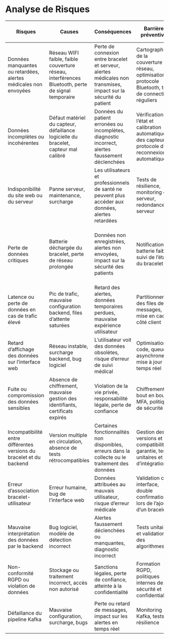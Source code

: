# Analyse de Risques 

| Risques                                                              | Causes                                                                                            | Conséquences                                                                                                      | Barrières préventives                                                                                      | Barrières protectrices                                                                                | Facteur d’escalation                                           | Facteur d’escalation contrôlé                                                                               |
|----------------------------------------------------------------------|---------------------------------------------------------------------------------------------------|-------------------------------------------------------------------------------------------------------------------|------------------------------------------------------------------------------------------------------------|-------------------------------------------------------------------------------------------------------|----------------------------------------------------------------|-------------------------------------------------------------------------------------------------------------|
| Données manquantes ou retardées, alertes médicales non envoyées      | Réseau WIFI faible, faible couverture réseau, interférences Bluetooth, perte de signal temporaire | Perte de connexion entre bracelet et serveur, alertes médicales non transmises, impact sur la sécurité du patient | Cartographie de la couverture réseau, optimisation du protocole Bluetooth, tests de connectivité réguliers | Fallback sur réseau alternatif (Wi-Fi ou cellulaire), retry automatique, buffer local sur le bracelet | Absence de tests de couverture, zones blanches non identifiées | Tests de couverture réseau, monitoring actif, alertes automatiques en cas de perte de connexion             |
| Données incomplètes ou incohérentes                                  | Défaut matériel du capteur, défaillance logicielle du bracelet, capteur mal calibré               | Données du patient erronées ou incomplètes, diagnostic incorrect, alertes faussement déclenchées                  | Vérification de l’état et calibration automatique des capteurs, protocole de reconnexion automatique       | Utilisation des dernières données valides, alertes de cohérence pour le personnel médical             | Capteurs mal entretenus ou non remplacés                       | Maintenance préventive planifiée, diagnostic et remplacement rapide des capteurs défectueux                 |
| Indisponibilité du site web ou du serveur                            | Panne serveur, maintenance, surcharge                                                             | Les utilisateurs et professionnels de santé ne peuvent plus accéder aux données, alertes retardées                | Tests de résilience, monitoring du serveur, redondance serveur                                             | Redémarrage automatique, backup des données, bascule sur serveur de secours                           | Mauvaise configuration serveur ou erreur humaine               | Supervision active, procédures de maintenance documentées, tests réguliers de restauration des backups      |
| Perte de données critiques                                           | Batterie déchargée du bracelet, perte de réseau prolongée                                         | Données non enregistrées, alertes non envoyées, impact sur la sécurité des patients                               | Notifications de batterie faible, suivi de l’état du bracelet                                              | Retry automatique des envois, buffer local sur le bracelet                                            | Utilisation prolongée sans recharge                            | Tests réguliers de la santé de la batterie, purge progressive des files en cas de perte de réseau prolongée |
| Latence ou perte de données en cas de trafic élevé                   | Pic de trafic, mauvaise configuration backend, files d’attente saturées                           | Retard des alertes, données temporaires perdues, mauvaise expérience utilisateur                                  | Partitionnement des files de messages, mise en cache côté client                                           | Alerte automatique de surcharge, mise en cache locale et re-essai asynchrone                          | Backend non dimensionné pour la charge                         | Stress tests réguliers, mise à l’échelle automatique, monitoring du trafic                                  |
| Retard d’affichage des données sur l’interface web                   | Réseau instable, surcharge backend, bug logiciel                                                  | L’utilisateur voit des données obsolètes, risque d’erreur de suivi médical                                        | Optimisation du code, queues asynchrones, mise à jour en temps réel                                        | Retry automatique et buffer côté frontend                                                             | Monitoring inactif                                             | Supervision active avec alertes sur latence et erreurs                                                      |
| Fuite ou compromission des données sensibles                         | Absence de chiffrement, mauvaise gestion des identifiants, certificats expirés                    | Violation de la vie privée, responsabilité légale, perte de confiance                                             | Chiffrement bout en bout, MFA, politiques de sécurité                                                      | Traçabilité des accès, logs d’audit, alertes en cas d’anomalies                                       | Clés non renouvelées, accès non autorisés                      | Rotation régulière des clés, sensibilisation des utilisateurs et administrateurs                            |
| Incompatibilité entre différentes versions du bracelet et du backend | Version multiple en circulation, absence de tests rétrocompatibles                                | Certaines fonctionnalités non disponibles, erreurs dans la collecte ou le traitement des données                  | Gestion des versions et compatibilité garantie, tests unitaires et d’intégration                           | Détection automatique de la version du bracelet et adaptation des fonctionnalités                     | Manque de tests sur les anciennes versions                     | Communication claire auprès des utilisateurs lors de mise à jour obligatoire, migration progressive         |
| Erreur d’association bracelet-utilisateur                            | Erreur humaine, bug de l’interface web                                                            | Données attribuées au mauvais utilisateur, risque d’erreur médicale                                               | Validation côté interface, double confirmation lors de l’ajout d’un bracelet                               | Correction rapide via logs et interface d’administration                                              | Attribution incorrecte des données                             | Supervision et vérification manuelle lors de l’association                                                  |
| Mauvaise interprétation des données par le backend                   | Bug logiciel, modèle de détection incorrect                                                       | Alertes faussement déclenchées ou manquantes, diagnostic incorrect                                                | Tests unitaires et validation des algorithmes                                                              | Révision manuelle des alertes critiques                                                               | Fausse alerte ou alerte manquée                                | Amélioration continue des algorithmes et revue des alertes                                                  |
| Non-conformité RGPD ou violation de données                          | Stockage ou traitement incorrect, accès non autorisé                                              | Sanctions légales, perte de confiance, atteinte à la confidentialité                                              | Formation RGPD, politiques internes de sécurité et confidentialité                                         | Audit régulier, suppression automatique des données expirées                                          | Violation de données personnelles                              | Audit périodique et procédures de correction immédiates                                                     |
| Défaillance du pipeline Kafka                                        | Mauvaise configuration, surcharge, bugs                                                           | Perte ou retard de messages, impact sur les alertes en temps réel                                                 | Monitoring Kafka, tests de résilience                                                                      | Retry automatique, réplication des topics                                                             | Messages perdus ou retardés                                    | Supervision et alertes sur les topics                                                                       |
